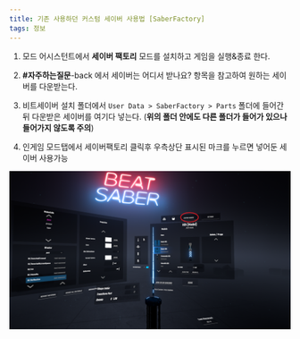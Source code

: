 ```yaml
---
title: 기존 사용하던 커스텀 세이버 사용법 [SaberFactory]
tags: 정보
---
```


1. 모드 어시스턴트에서 **세이버 팩토리** 모드를 설치하고 게임을 실행&종료 한다.

2. **#자주하는질문**-back 에서 세이버는 어디서 받나요? 항목을 참고하여 원하는 세이버를 다운받는다.

3. 비트세이버 설치 폴더에서 `User Data > SaberFactory > Parts` 폴더에 들어간 뒤 다운받은 세이버를 여기다 넣는다. (**위의 폴더 안에도 다른 폴더가 들어가 있으나 들어가지 않도록 주의**)

4. 인게임 모드탭에서 세이버팩토리 클릭후 우측상단 표시된 마크를 누르면 넣어둔 세이버 사용가능

![](/img/information/2.png)